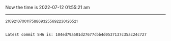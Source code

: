Now the time is 2022-07-12 01:55:21 am

---

<small>2109210700117588693255692230126521</small>

```txt

Latest commit SHA is: 104ed79a501d27677cbb4d0537137c35ac24c727
```
